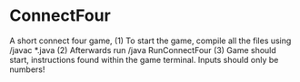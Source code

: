# ConnectFour
A short connect four game,
(1) To start the game, compile all the files using /javac *.java
(2) Afterwards run /java RunConnectFour
(3) Game should start, instructions found within the game terminal. Inputs should only be numbers!
